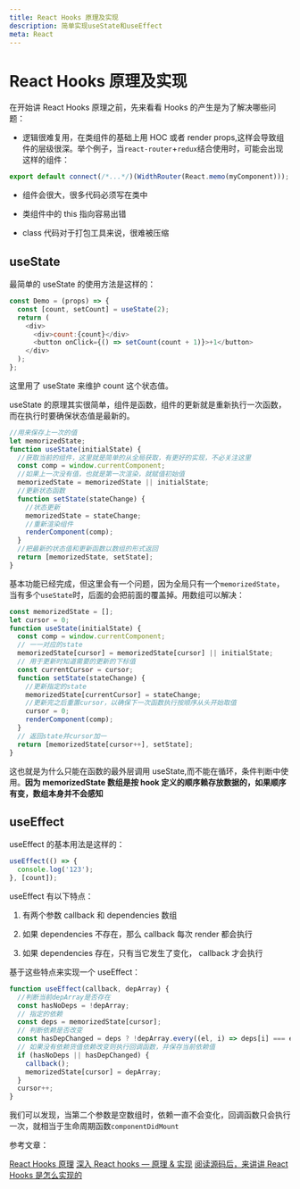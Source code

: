 ```yaml
---
title: React Hooks 原理及实现
description: 简单实现useState和useEffect
meta: React
---
```


# React Hooks 原理及实现

在开始讲 React Hooks 原理之前，先来看看 Hooks 的产生是为了解决哪些问题：

- 逻辑很难复用，在类组件的基础上用 HOC 或者 render props,这样会导致组件的层级很深。举个例子，当`react-router`+`redux`结合使用时，可能会出现这样的组件：

```js
export default connect(/*...*/)(WidthRouter(React.memo(myComponent)));
```

- 组件会很大，很多代码必须写在类中

- 类组件中的 this 指向容易出错

- class 代码对于打包工具来说，很难被压缩

## useState

最简单的 useState 的使用方法是这样的：

```js
const Demo = (props) => {
  const [count, setCount] = useState(2);
  return (
    <div>
      <div>count:{count}</div>
      <button onClick={() => setCount(count + 1)}>+1</button>
    </div>
  );
};
```

这里用了 useState 来维护 count 这个状态值。

useState 的原理其实很简单，组件是函数，组件的更新就是重新执行一次函数，而在执行时要确保状态值是最新的。

```js
//用来保存上一次的值
let memorizedState;
function useState(initialState) {
  //获取当前的组件，这里就是简单的从全局获取，有更好的实现，不必关注这里
  const comp = window.currentComponent;
  //如果上一次没有值，也就是第一次渲染，就赋值初始值
  memorizedState = memorizedState || initialState;
  //更新状态函数
  function setState(stateChange) {
    //状态更新
    memorizedState = stateChange;
    //重新渲染组件
    renderComponent(comp);
  }
  //把最新的状态值和更新函数以数组的形式返回
  return [memorizedState, setState];
}
```

基本功能已经完成，但这里会有一个问题，因为全局只有一个`memorizedState`，当有多个`useState`时，后面的会把前面的覆盖掉。用数组可以解决：

```js
const memorizedState = [];
let cursor = 0;
function useState(initialState) {
  const comp = window.currentComponent;
  // 一一对应的state
  memorizedState[cursor] = memorizedState[cursor] || initialState;
  // 用于更新时知道需要的更新的下标值
  const currentCursor = cursor;
  function setState(stateChange) {
    //更新指定的state
    memorizedState[currentCursor] = stateChange;
    //更新完之后重置cursor，以确保下一次函数执行按顺序从头开始取值
    cursor = 0;
    renderComponent(comp);
  }
  // 返回state并cursor加一
  return [memorizedState[cursor++], setState];
}
```

这也就是为什么只能在函数的最外层调用 useState,而不能在循环，条件判断中使用。**因为 memorizedState 数组是按 hook 定义的顺序赖存放数据的，如果顺序有变，数组本身并不会感知**

## useEffect

useEffect 的基本用法是这样的：

```js
useEffect(() => {
  console.log('123');
}, [count]);
```

useEffect 有以下特点：

1. 有两个参数 callback 和 dependencies 数组

2. 如果 dependencies 不存在，那么 callback 每次 render 都会执行

3. 如果 dependencies 存在，只有当它发生了变化， callback 才会执行

基于这些特点来实现一个 useEffect：

```js
function useEffect(callback, depArray) {
  //判断当前depArray是否存在
  const hasNoDeps = !depArray;
  // 指定的依赖
  const deps = memorizedState[cursor];
  // 判断依赖是否改变
  const hasDepChanged = deps ? !depArray.every((el, i) => deps[i] === el) : true;
  // 如果没有依赖货值依赖改变则执行回调函数，并保存当前依赖值
  if (hasNoDeps || hasDepChanged) {
    callback();
    memorizedState[cursor] = depArray;
  }
  cursor++;
}
```

我们可以发现，当第二个参数是空数组时，依赖一直不会变化，回调函数只会执行一次，就相当于生命周期函数`componentDidMount`

参考文章：

[React Hooks 原理](https://github.com/brickspert/blog/issues/26)
[深入 React hooks — 原理 & 实现](https://segmentfault.com/a/1190000020832946)
[阅读源码后，来讲讲 React Hooks 是怎么实现的](https://juejin.im/post/6844903704437456909)
